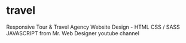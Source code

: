 # travel
Responsive Tour &amp; Travel Agency Website Design - HTML CSS / SASS JAVASCRIPT from Mr. Web Designer youtube channel
